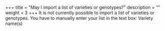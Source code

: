 +++
title = "May I import a list of varieties or genotypes?"
description = ""
weight = 3
+++
It is not currently possible to import a list of varieties or genotypes. You have to manually enter your list in the text box: Variety name(s)
